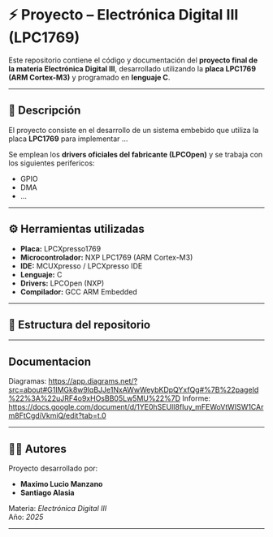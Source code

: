 # ⚡ Proyecto – Electrónica Digital III (LPC1769)

Este repositorio contiene el código y documentación del **proyecto final de la materia Electrónica Digital III**, desarrollado utilizando la **placa LPC1769 (ARM Cortex-M3)** y programado en **lenguaje C**.

---

## 🧩 Descripción

El proyecto consiste en el desarrollo de un sistema embebido que utiliza la placa **LPC1769** para implementar ...

Se emplean los **drivers oficiales del fabricante (LPCOpen)** y se trabaja con los siguientes perifericos:
- GPIO
- DMA
- ...

---

## ⚙️ Herramientas utilizadas

- **Placa:** LPCXpresso1769  
- **Microcontrolador:** NXP LPC1769 (ARM Cortex-M3)  
- **IDE:** MCUXpresso / LPCXpresso IDE  
- **Lenguaje:** C  
- **Drivers:** LPCOpen (NXP)  
- **Compilador:** GCC ARM Embedded  

---

## 📁 Estructura del repositorio

---

## Documentacion
Diagramas: https://app.diagrams.net/?src=about#G1IMGk8w9lqBJJe1NxAWwWeybKDpQYxfQg#%7B%22pageId%22%3A%22uJRF4o9xHOsBB05Lw5MU%22%7D
Informe: https://docs.google.com/document/d/1YE0hSEUlI8fIuy_mFEWoVtWISW1CArm8FtCgdiVkmiQ/edit?tab=t.0

---

## 👨‍💻 Autores

Proyecto desarrollado por:
- **Maximo Lucio Manzano**
- **Santiago Alasia**

Materia: *Electrónica Digital III*  
Año: *2025*  

---
